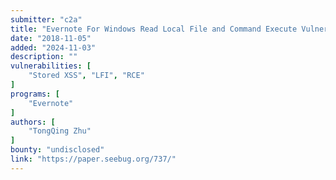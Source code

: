```yaml
---
submitter: "c2a"
title: "Evernote For Windows Read Local File and Command Execute Vulnerabilities"
date: "2018-11-05"
added: "2024-11-03"
description: ""
vulnerabilities: [
    "Stored XSS", "LFI", "RCE"
]
programs: [
    "Evernote"
]
authors: [
    "TongQing Zhu"
]
bounty: "undisclosed"
link: "https://paper.seebug.org/737/"
---
```




